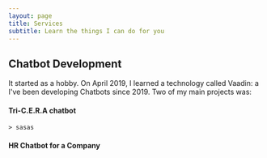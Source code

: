 ```yaml
---
layout: page
title: Services
subtitle: Learn the things I can do for you
---
```



## Chatbot Development

It started as a hobby. On April 2019, I learned a technology called Vaadin: a I've been developing Chatbots since 2019. Two of my main projects was:

#### Tri-C.E.R.A chatbot 
    > sasas
#### HR Chatbot for a Company